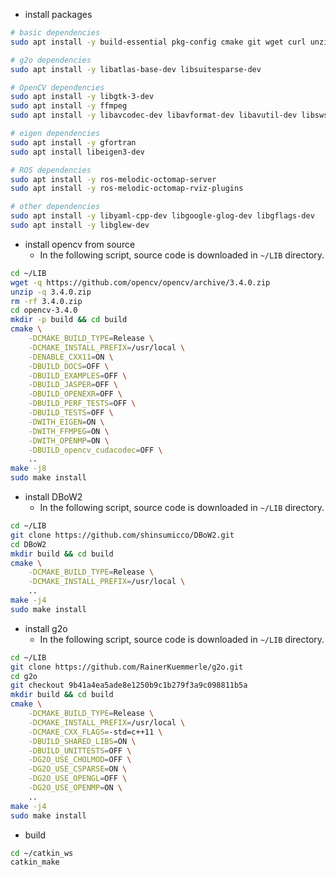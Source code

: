 - install packages
```sh
# basic dependencies
sudo apt install -y build-essential pkg-config cmake git wget curl unzip

# g2o dependencies
sudo apt install -y libatlas-base-dev libsuitesparse-dev

# OpenCV dependencies
sudo apt install -y libgtk-3-dev
sudo apt install -y ffmpeg
sudo apt install -y libavcodec-dev libavformat-dev libavutil-dev libswscale-dev libavresample-dev

# eigen dependencies
sudo apt install -y gfortran
sudo apt install libeigen3-dev

# ROS dependencies
sudo apt install -y ros-melodic-octomap-server
sudo apt install -y ros-melodic-octomap-rviz-plugins

# other dependencies
sudo apt install -y libyaml-cpp-dev libgoogle-glog-dev libgflags-dev
sudo apt install -y libglew-dev
```


- install opencv from source 
  - In the following script, source code is downloaded in `~/LIB` directory.
```sh
cd ~/LIB
wget -q https://github.com/opencv/opencv/archive/3.4.0.zip
unzip -q 3.4.0.zip
rm -rf 3.4.0.zip
cd opencv-3.4.0
mkdir -p build && cd build
cmake \
    -DCMAKE_BUILD_TYPE=Release \
    -DCMAKE_INSTALL_PREFIX=/usr/local \
    -DENABLE_CXX11=ON \
    -DBUILD_DOCS=OFF \
    -DBUILD_EXAMPLES=OFF \
    -DBUILD_JASPER=OFF \
    -DBUILD_OPENEXR=OFF \
    -DBUILD_PERF_TESTS=OFF \
    -DBUILD_TESTS=OFF \
    -DWITH_EIGEN=ON \
    -DWITH_FFMPEG=ON \
    -DWITH_OPENMP=ON \
    -DBUILD_opencv_cudacodec=OFF \
    ..
make -j8
sudo make install
```

- install DBoW2
  - In the following script, source code is downloaded in `~/LIB` directory.
```sh
cd ~/LIB
git clone https://github.com/shinsumicco/DBoW2.git
cd DBoW2
mkdir build && cd build
cmake \
    -DCMAKE_BUILD_TYPE=Release \
    -DCMAKE_INSTALL_PREFIX=/usr/local \
    ..
make -j4
sudo make install
```
- install g2o
  - In the following script, source code is downloaded in `~/LIB` directory.
```sh
cd ~/LIB
git clone https://github.com/RainerKuemmerle/g2o.git
cd g2o
git checkout 9b41a4ea5ade8e1250b9c1b279f3a9c098811b5a
mkdir build && cd build
cmake \
    -DCMAKE_BUILD_TYPE=Release \
    -DCMAKE_INSTALL_PREFIX=/usr/local \
    -DCMAKE_CXX_FLAGS=-std=c++11 \
    -DBUILD_SHARED_LIBS=ON \
    -DBUILD_UNITTESTS=OFF \
    -DG2O_USE_CHOLMOD=OFF \
    -DG2O_USE_CSPARSE=ON \
    -DG2O_USE_OPENGL=OFF \
    -DG2O_USE_OPENMP=ON \
    ..
make -j4
sudo make install
```

- build
```sh
cd ~/catkin_ws
catkin_make
```
